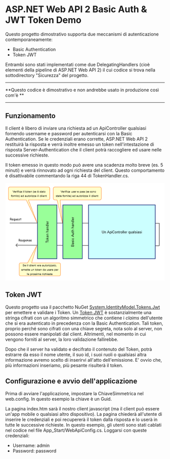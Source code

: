 ASP.NET Web API 2 Basic Auth & JWT Token Demo
=============================================

Questo progetto dimostrativo supporta due meccanismi di autenticazione contemporaneamente:
 * Basic Authentication
 * Token JWT

Entrambi sono stati implementati come due DelegatingHandlers
(cioè elementi della pipeline di ASP.NET Web API 2) il cui codice si trova nella
sottodirectory "Sicurezza" del progetto.

***
**Questo codice è dimostrativo e non andrebbe usato in produzione così com'è **
***

Funzionamento
-------------
Il client è libero di inviare una richiesta ad un ApiController qualsiasi 
fornendo username e password per autenticarsi con la Basic Authentication.
Se le credenziali erano corrette, ASP.NET Web API 2 restituirà la risposta e verrà inoltre
emesso un token nell'intestazione di risposta Server-Authentication che il client
potrà raccogliere ed usare nelle successive richieste.

Il token emesso in questo modo può avere una scadenza molto breve (es. 5 minuti) e verrà
rinnovato ad ogni richiesta del client. Questo comportamento è disattivabile commentando
la riga 44 di TokenHandler.cs.
 
![](auth.png)

 
Token JWT
---------
Questo progetto usa il pacchetto NuGet [System.IdentityModel.Tokens.Jwt](https://www.nuget.org/packages/System.IdentityModel.Tokens.Jwt/4.0.2.206221351)
per emettere e validare i Token.
Un [Token JWT](https://jwt.io/) è sostanzialmente una stringa cifrati con un algoritmo simmetrico
che contiene i *claims* dell'utente che si era autenticato in precedenza con la Basic Authentication.
Tali token, proprio perché sono cifrati con una chiave segreta, nota solo al server, non
possono essere manipolati dal client. Altrimenti, nel momento in cui vengono forniti al 
server, la loro validazione fallirebbe.

Dopo che il server ha validato e decifrato il contenuto del Token, potrà estrarre da esso
il nome utente, il suo id, i suoi ruoli o qualsiasi altra informazione avremo scelto
di inserirvi all'atto dell'emissione. E' ovvio che, più informazioni inseriamo, più
pesante risulterà il token.

Configurazione e avvio dell'applicazione
----------------------------------------
Prima di avviare l'applicazione, impostare la ChiaveSimmetrica nel web.config. In questo esempio la chiave è un Guid.

La pagina index.htm sarà il nostro client javascript (ma il client può essere un'app mobile o qualsiasi altro dispositivo).
La pagina chiederà all'utente di inserire le credenziali e poi recupererà il token dalla risposta e lo userà in tutte le successive richieste.
In questo esempio, gli utenti sono stati cablati nel codice nel file App_Start/WebApiConfig.cs. Loggarsi con queste credenziali:
 * Username: admin
 * Password: password
